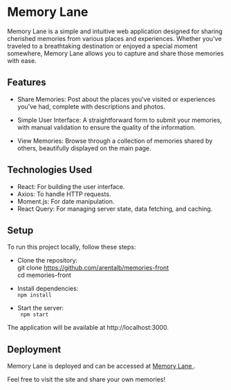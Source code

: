 # Memory Lane

Memory Lane is a simple and intuitive web application designed for sharing cherished memories from various places and
experiences. Whether you've traveled to a breathtaking destination or enjoyed a special moment somewhere, Memory Lane
allows you to capture and share those memories with ease.

## Features

- Share Memories:
  Post about the places you've visited or experiences you've had, complete with descriptions and photos.


- Simple User Interface:
  A straightforward form to submit your memories, with manual validation to ensure the quality of the information.


- View Memories: Browse through a collection of memories shared by others, beautifully displayed on the main page.

## Technologies Used

- React: For building the user interface.
- Axios: To handle HTTP requests.
- Moment.js: For date manipulation.
- React Query: For managing server state, data fetching, and caching.

## Setup

To run this project locally, follow these steps:

- Clone the repository:  
  git clone https://github.com/arentalb/memories-front  
  cd memories-front


- Install dependencies:  
  ```npm install  ```


- Start the server:  
  ``` npm start```

The application will be available at http://localhost:3000.

## Deployment

Memory Lane is deployed and can be accessed at  [Memory Lane ](https://memorylanee.netlify.app/).

Feel free to visit the site and share your own memories!
